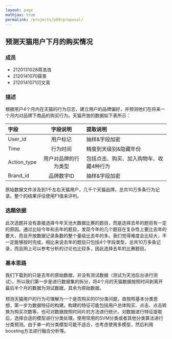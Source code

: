 ```yaml
---
layout: page
mathjax: true
permalink: /projects/p09/proposal/
---
```


## 预测天猫用户下月的购买情况

### 成员

- 2120131028蒋浩浩 
- 2120141070薛景 
- 2120141071闫文真

### 描述

根据用户4个月内在天猫的行为日志，建立用户的品牌偏好，并预测他们在将来一个月内对品牌下商品的购买行为。天猫开放的数据如下表所示：

|字段|字段说明|提取说明|
|:------------- |:-------------:|:-----|
|User_id|用户标记|抽样&字段加密|
|Time|行为时间|精度到天级别&隐藏年份|
|Action_type|用户对品牌的行为类型|包括点击、购买、加入购物车、收藏4种行为|
|Brand_id|品牌数字ID|抽样&字段加密|

原始数据文件涉及到1千左右天猫用户，几千个天猫品牌，总共10万多条行为记录。整个的结果评估使用F1值来评判。

### 选题依据

此次选题并没有直接选择今年天池大数据比赛的题目，而是选择去年的题目有一定的原因。通过比较今年和去年的题目，发现今年的几个题目在复杂性上要比去年的要大，而且开放数据记录条数的整个量级比去年的多。我们觉得难度会比较大，不一定能够按时完成，相比来说去年的题目只包括4个字段类型，总共10万多条记录，而且网上可以参考分析的讨论也比较多，因此选择去年的比赛题目。

### 基本思路

我们下载到的只是去年的原始数据，并没有测试数据（测试为天池后台进行测试）。所以我们第一步是进行数据集的拆分，将4个月的天猫数据按照时间剥离开最后半个月的数据为测试数据，其余为原始数据。

预测天猫用户的行为可理解为一个是否购买的01分类问题，故按照基本分类思想，第一步为数据特征的构建。构建的特征可能包括用户总体购买、点击、点击转换为购买次数等，也可对数据按照时间片的方法进行统计。对数据进行特征提取后，选择合适的模型进行分类处理。使用常用的SVM分类或者其他分类算法进行分类预测。由于单一的分类模型可能不适合，也考虑使用多模型，然后利用boosting方法进行融合分析等。